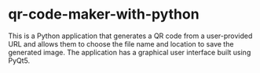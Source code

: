 # qr-code-maker-with-python
This is a Python application that generates a QR code from a user-provided URL and allows them to choose the file name and location to save the generated image. The application has a graphical user interface built using PyQt5.
